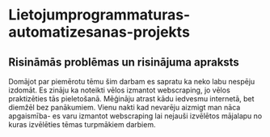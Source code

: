 # Lietojumprogrammaturas-automatizesanas-projekts
## Risināmās problēmas un risinājuma apraksts
Domājot par piemērotu tēmu šim darbam es sapratu ka neko labu nespēju izdomāt. Es zināju ka noteikti vēlos izmantot webscraping, jo vēlos praktizēties tās pieletošanā. Mēģināju atrast kādu iedvesmu internetā, bet diemžēl bez panākumiem. Vienu nakti kad nevarēju aizmigt man nāca apgaismība- es varu izmantot webscraping lai nejauši izvēlētos mājalapu no kuras izvēlēties tēmas turpmākiem darbiem. 
